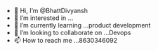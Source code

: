 - 👋 Hi, I’m @BhattDivyansh
- 👀 I’m interested in ...
- 🌱 I’m currently learning ...product development
- 💞️ I’m looking to collaborate on ...Devops
- 📫 How to reach me ...8630346092

<!---
BhattDivyansh/BhattDivyansh is a ✨ special ✨ repository because its `README.md` (this file) appears on your GitHub profile.
You can click the Preview link to take a look at your changes.
--->
